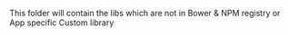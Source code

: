 This folder will contain the libs which are not in Bower & NPM registry or App specific Custom library